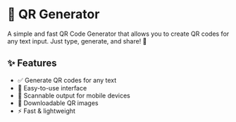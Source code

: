 # 🔳 QR Generator

A simple and fast QR Code Generator that allows you to create QR codes for any text input. Just type, generate, and share! 🚀

## ✨ Features

- ✅ Generate QR codes for any text
- 🎯 Easy-to-use interface
- 📱 Scannable output for mobile devices
- 💾 Downloadable QR images
- ⚡ Fast & lightweight
